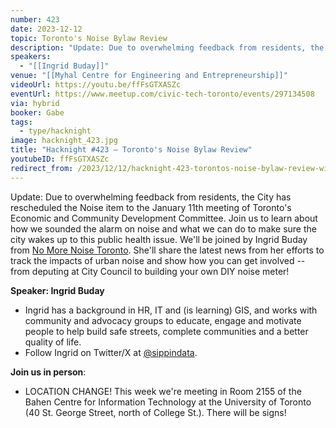 ```yaml
---
number: 423
date: 2023-12-12
topic: Toronto's Noise Bylaw Review
description: "Update: Due to overwhelming feedback from residents, the City has rescheduled the Noise item to the January 11th meeting of Toronto's Economic and Community Development Committee. Join us to learn about how we sounded the alarm on noise and what we can do to make sure the city wakes up to this public health issue. We'll be joined by Ingrid Buday from [No More Noise Toronto](https://www.nomorenoisetoronto.com/). She'll share the latest news from her efforts to track the impacts of urban noise and show how you can get involved -- from deputing at City Council to building your own DIY noise meter!"
speakers:
  - "[[Ingrid Buday]]"
venue: "[[Myhal Centre for Engineering and Entrepreneurship]]"
videoUrl: https://youtu.be/ffFsGTXASZc
eventUrl: https://www.meetup.com/civic-tech-toronto/events/297134508
via: hybrid
booker: Gabe
tags:
  - type/hacknight
image: hacknight_423.jpg
title: "Hacknight #423 – Toronto's Noise Bylaw Review"
youtubeID: ffFsGTXASZc
redirect_from: /2023/12/12/hacknight-423-torontos-noise-bylaw-review-with-ingrid-buday/
---
```

Update: Due to overwhelming feedback from residents, the City has rescheduled the Noise item to the January 11th meeting of Toronto's Economic and Community Development Committee. Join us to learn about how we sounded the alarm on noise and what we can do to make sure the city wakes up to this public health issue. We'll be joined by Ingrid Buday from [No More Noise Toronto](https://www.nomorenoisetoronto.com/). She'll share the latest news from her efforts to track the impacts of urban noise and show how you can get involved -- from deputing at City Council to building your own DIY noise meter!

**Speaker: Ingrid Buday**

* Ingrid has a background in HR, IT and (is learning) GIS, and works with community and advocacy groups to educate, engage and motivate people to help build safe streets, complete communities and a better quality of life.
* Follow Ingrid on Twitter/X at [@sippindata](https://twitter.com/sippindata).

**Join us in person**:

* LOCATION CHANGE! This week we're meeting in Room 2155 of the Bahen Centre for Information Technology at the University of Toronto (40 St. George Street, north of College St.). There will be signs!
